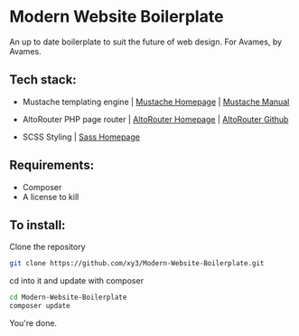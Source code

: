 # Modern Website Boilerplate
An up to date boilerplate to suit the future of web design. For Avames, by Avames.


## Tech stack:

- Mustache templating engine | [Mustache Homepage](https://mustache.github.io/) | [Mustache Manual](https://mustache.github.io/mustache.5.html)

- AltoRouter PHP page router | [AltoRouter Homepage](https://altorouter.com/) | [AltoRouter Github](https://github.com/dannyvankooten/AltoRouter)

- SCSS Styling | [Sass Homepage](https://sass-lang.com/)


## Requirements:

- Composer
- A license to kill

## To install:

Clone the repository
```bash
git clone https://github.com/xy3/Modern-Website-Boilerplate.git
```

cd into it and update with composer
```bash
cd Modern-Website-Boilerplate
composer update
```

You're done.


